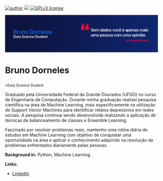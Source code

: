 [![author](https://img.shields.io/badge/author-BrunoDorneles-blue.svg)](https://www.linkedin.com/in/bruno-dorneles/) [![](https://img.shields.io/badge/python-3.7+-blue.svg)](https://www.python.org/downloads/release/python-365/) [![GPLv3 license](https://img.shields.io/badge/License-GPLv3-blue.svg)](http://perso.crans.org/besson/LICENSE.html)

<p align="center">
  <img src="banner.png" >
</p>

# Bruno Dorneles
<sub>*Data Science Student</sub>

Graduado pela Universidade Federal da Grande Dourados (UFGD) no curso de Engenharia de Computação. Durante minha graduação realizei pesquisa científica na área de Machine Learning, mais especificamente na utilização de Support Vector Machines para identificar relatos depressivos em redes sociais. A pesquisa continua sendo desenvolvida realizando a aplicação de técnicas de balanceamento de classes e Ensemble Learning.

Fascinado por resolver problemas reais, mantenho uma rotina diária de estudos em Machine Learning com objetivo de conquistar uma oportunidade na área e aplicar o conhecimento adquirido na resolução de problemas enfrentados diariamente pelas pessoas. 

**Background in:** Python, Machine Learning.

**Links:**
* [LinkedIn](https://www.linkedin.com/in/bruno-dorneles/)
